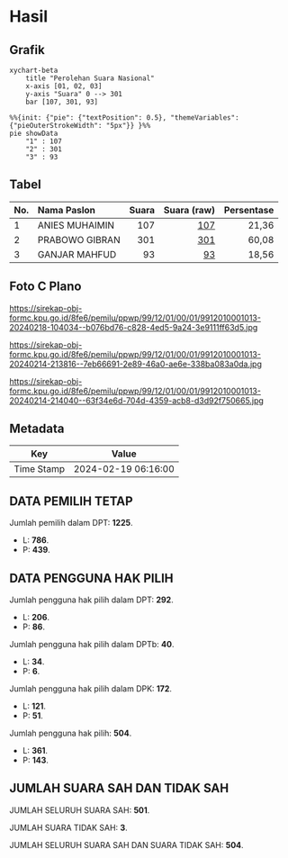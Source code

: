 # Hasil

## Grafik

```mermaid
xychart-beta
    title "Perolehan Suara Nasional"
    x-axis [01, 02, 03]
    y-axis "Suara" 0 --> 301
    bar [107, 301, 93]
```

```mermaid
%%{init: {"pie": {"textPosition": 0.5}, "themeVariables": {"pieOuterStrokeWidth": "5px"}} }%%
pie showData
    "1" : 107
    "2" : 301
    "3" : 93
```

## Tabel

| No. | Nama Paslon    | Suara | Suara (raw) | Persentase |
|:--- |:-------------- | -----:| -----------:| ----------:|
| 1   | ANIES MUHAIMIN | 107   | [107][p-1]  | 21,36      |
| 2   | PRABOWO GIBRAN | 301   | [301][p-2]  | 60,08      |
| 3   | GANJAR MAHFUD  | 93    | [93][p-3]   | 18,56      |


[p-1]: https://github.com/gigit-pemilu/pemilu-2024/blob/main/pilpres/hitung-suara/sub/99-luar-negeri/sub/12-bandar-seri-begawan-brunei-darussalam/sub/01-bandar-seri-begawan-brunei-darussalam/sub/0001-bandar-seri-begawan-brunei-darussalam/sub/013-tps-012/sub/paslon-1.txt
[p-2]: https://github.com/gigit-pemilu/pemilu-2024/blob/main/pilpres/hitung-suara/sub/99-luar-negeri/sub/12-bandar-seri-begawan-brunei-darussalam/sub/01-bandar-seri-begawan-brunei-darussalam/sub/0001-bandar-seri-begawan-brunei-darussalam/sub/013-tps-012/sub/paslon-2.txt
[p-3]: https://github.com/gigit-pemilu/pemilu-2024/blob/main/pilpres/hitung-suara/sub/99-luar-negeri/sub/12-bandar-seri-begawan-brunei-darussalam/sub/01-bandar-seri-begawan-brunei-darussalam/sub/0001-bandar-seri-begawan-brunei-darussalam/sub/013-tps-012/sub/paslon-3.txt

## Foto C Plano

https://sirekap-obj-formc.kpu.go.id/8fe6/pemilu/ppwp/99/12/01/00/01/9912010001013-20240218-104034--b076bd76-c828-4ed5-9a24-3e9111ff63d5.jpg

https://sirekap-obj-formc.kpu.go.id/8fe6/pemilu/ppwp/99/12/01/00/01/9912010001013-20240214-213816--7eb66691-2e89-46a0-ae6e-338ba083a0da.jpg

https://sirekap-obj-formc.kpu.go.id/8fe6/pemilu/ppwp/99/12/01/00/01/9912010001013-20240214-214040--63f34e6d-704d-4359-acb8-d3d92f750665.jpg


## Metadata

| Key        | Value               |
| ---------- | ------------------- |
| Time Stamp | 2024-02-19 06:16:00 |


## DATA PEMILIH TETAP

Jumlah pemilih dalam DPT: **1225**.
 * L: **786**.
 * P: **439**.

## DATA PENGGUNA HAK PILIH

Jumlah pengguna hak pilih dalam DPT: **292**.
 * L: **206**.
 * P: **86**.

Jumlah pengguna hak pilih dalam DPTb: **40**.
 * L: **34**.
 * P: **6**.

Jumlah pengguna hak pilih dalam DPK: **172**.
 * L: **121**.
 * P: **51**.

Jumlah pengguna hak pilih: **504**.
 * L: **361**.
 * P: **143**.

## JUMLAH SUARA SAH DAN TIDAK SAH

JUMLAH SELURUH SUARA SAH: **501**.

JUMLAH SUARA TIDAK SAH: **3**.

JUMLAH SELURUH SUARA SAH DAN SUARA TIDAK SAH: **504**.


